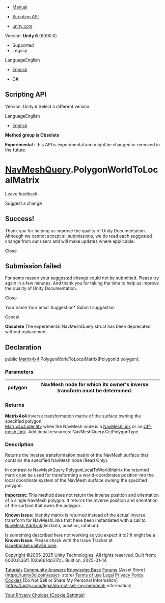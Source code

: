 [ ]()

  * [Manual](../Manual/index.html)
  * [Scripting API](../ScriptReference/index.html)

  * [unity.com](https://unity.com/)

Version: **Unity 6** (6000.0)

  * Supported
  * Legacy

LanguageEnglish

  * [English]()

  * C#

[ ](https://docs.unity3d.com)

## Scripting API

Version: Unity 6 Select a different version

LanguageEnglish

  * [English]()

**Method group is Obsolete**  

**Experimental** : this API is experimental and might be changed or removed in
the future.

#  [NavMeshQuery](Experimental.AI.NavMeshQuery.html).PolygonWorldToLocalMatrix

Leave feedback

Suggest a change

## Success!

Thank you for helping us improve the quality of Unity Documentation. Although
we cannot accept all submissions, we do read each suggested change from our
users and will make updates where applicable.

Close

## Submission failed

For some reason your suggested change could not be submitted. Please <a>try
again</a> in a few minutes. And thank you for taking the time to help us
improve the quality of Unity Documentation.

Close

Your name Your email Suggestion* Submit suggestion

Cancel

[ ]()

**Obsolete** The experimental NavMeshQuery struct has been deprecated without
replacement.

## Declaration

public [Matrix4x4](Matrix4x4.html) PolygonWorldToLocalMatrix(PolygonId
polygon);

### Parameters

polygon | NavMesh node for which its owner's inverse transform must be determined.  
---|---  
  
### Returns

**Matrix4x4** Inverse transformation matrix of the surface owning the
specified polygon.  
[Matrix4x4.identity](Matrix4x4-identity.html) when the NavMesh node is a
[NavMeshLink](../Manual/class-NavMeshLink.html) or an [Off-mesh
Link](../Manual/nav-CreateOffMeshLink.html). Additional resources:
NavMeshQuery.GetPolygonType.

### Description

Returns the inverse transformation matrix of the NavMesh surface that contains
the specified NavMesh node (Read Only).

In contrast to NavMeshQuery.PolygonLocalToWorldMatrix the returned matrix can
be used for transforming a world-coordinates position into the local
coordinate system of the NavMesh surface owning the specified polygon.  
  
**Important:** This method does not return the inverse position and
orientation of a single NavMesh polygon. It returns the inverse position and
orientation of the surface that owns the polygon.  
  
**Known issue:** Identity matrix is returned instead of the actual inverse
transform for NavMeshLinks that have been instantiated with a call to
[NavMesh.AddLink](AI.NavMesh.AddLink.html)(linkData, position, rotation).

Is something described here not working as you expect it to? It might be a
**Known Issue**. Please check with the Issue Tracker at
[issuetracker.unity3d.com](https://issuetracker.unity3d.com).

Copyright ©2005-2025 Unity Technologies. All rights reserved. Built from:
6000.0.36f1 (02b661dc617c). Built on: 2025-01-14.

[Tutorials](https://unity3d.com/learn) [Community
Answers](https://answers.unity3d.com) [Knowledge
Base](https://support.unity3d.com/hc/en-us)
[Forums](https://forum.unity3d.com) [Asset Store](https://unity3d.com/asset-
store) [Terms of use](https://docs.unity3d.com/Manual/TermsOfUse.html)
[Legal](https://unity.com/legal) [Privacy
Policy](https://unity.com/legal/privacy-policy)
[Cookies](https://unity.com/legal/cookie-policy) [Do Not Sell or Share My
Personal Information](https://unity.com/legal/do-not-sell-my-personal-
information)

[Your Privacy Choices (Cookie Settings)](javascript:void\(0\);)

